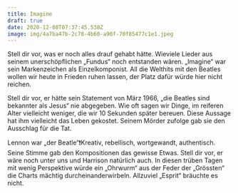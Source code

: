 ```yaml
---
title: Imagine
draft: true
date: 2020-12-08T07:37:45.538Z
image: img/4a7ba47b-2c78-4b60-a90f-70f85477c1e1.jpeg
---
```

Stell dir vor, was er noch alles drauf gehabt hätte. Wieviele Lieder aus seinem unerschöpflichen „Fundus“ noch entstanden wären. „Imagine“ war sein Markenzeichen als Einzelkomponist. All die Welthits mit den Beatles wollen wir heute in Frieden ruhen lassen, der Platz dafür würde hier nicht reichen. 

Stell dir vor, er hätte sein Statement von März 1966, „die Beatles sind bekannter als Jesus“ nie abgegeben. Wie oft sagen wir Dinge, im reiferen Alter vielleicht weniger, die wir 10 Sekunden später bereuen. Diese Aussage hat ihm vielleicht das Leben gekostet. Seinem Mörder zufolge gab sie den Ausschlag für die Tat.

Lennon war „der Beatle“❗️Kreativ, rebellisch, wortgewandt, authentisch. Seine Stimme gab den Kompositionen das gewisse Etwas. Stell dir vor, er wäre noch unter uns und Harrison natürlich auch. In diesen trüben Tagen mit wenig Perspektive würde ein „Ohrwurm“ aus der Feder der „Grössten“ die Charts mächtig durcheinanderwirbeln. Allzuviel „Esprit“ bräuchte es nicht.